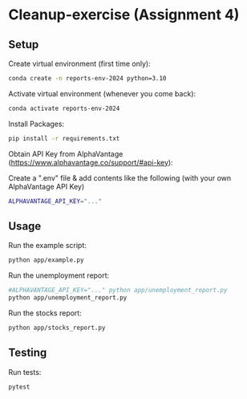 # Cleanup-exercise (Assignment 4)


## Setup

Create virtual environment (first time only):

```sh
conda create -n reports-env-2024 python=3.10
```

Activate virtual environment (whenever you come back):

```sh
conda activate reports-env-2024
```

Install Packages:

```sh
pip install -r requirements.txt
```

Obtain API Key from AlphaVantage (https://www.alphavantage.co/support/#api-key):

Create a ".env" file & add contents like the following (with your own AlphaVantage API Key)

```sh
ALPHAVANTAGE_API_KEY="..."
```



## Usage

Run the example script:

```sh
python app/example.py
```

Run the unemployment report:

```sh
#ALPHAVANTAGE_API_KEY="..." python app/unemployment_report.py
python app/unemployment_report.py
```

Run the stocks report:

```sh
python app/stocks_report.py
```



## Testing

Run tests:

```sh
pytest
```
